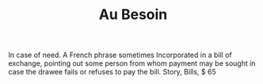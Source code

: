 ---
title: Au Besoin
permalink: "/definitions/au-besoin.html"
body: In case of need. A French phrase sometimes Incorporated in a bill of exchange,
  pointing out some person from whom payment may be sought in case the drawee fails
  or refuses to pay the bill. Story, Bills, $ 65
published_at: '2018-07-07'
layout: post
---